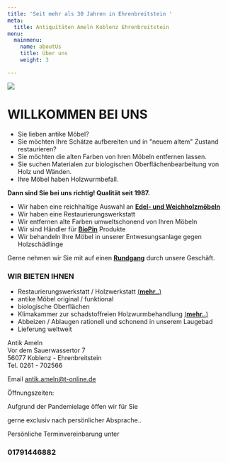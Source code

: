 ```yaml
---
title: 'Seit mehr als 30 Jahren in Ehrenbreitstein '
meta:
  title: Antiquitäten Ameln Koblenz Ehrenbreitstein
menu:
  mainmenu:
    name: aboutUs
    title: Über uns
    weight: 3

---
```

![](/img/PIC00091.jpg)

# WILLKOMMEN BEI UNS

* Sie lieben antike Möbel?
* Sie möchten Ihre Schätze aufbereiten und in "neuem altem" Zustand restaurieren?
* Sie möchten die alten Farben von hren Möbeln entfernen lassen.
* Sie suchen Materialen zur biologischen Oberflächenbearbeitung von Holz und Wänden.
* Ihre Möbel haben Holzwurmbefall.

**Dann sind Sie bei uns richtig! Qualität seit 1987.**

* Wir haben eine reichhaltige Auswahl an [**Edel- und Weichholzmöbeln**](/rundgang/)
* Wir haben eine Restaurierungswerkstatt
* Wir entfernen alte Farben umweltschonend von Ihren Möbeln
* Wir sind Händler für [**BioPin**](http://www.biopin.de/) Produkte
* Wir behandeln Ihre Möbel in unserer Entwesungsanlage gegen Holzschädlinge

Gerne nehmen wir Sie mit auf einen [**Rundgang**](/rundgang/) durch unsere Geschäft.

### WIR BIETEN IHNEN

* Restaurierungswerkstatt / Holzwerkstatt [(**mehr..**)](/überuns/restaurierungenholzwerkstatt/)
* antike Möbel original / funktional
* biologische Oberflächen
* Klimakammer zur schadstoffreien Holzwurmbehandlung [(**mehr..**)](/überuns/holzschädlinge/)
* Abbeizen / Ablaugen rationell und schonend in unserem Laugebad
* Lieferung weltweit

Antik Ameln  
Vor dem Sauerwassertor 7  
56077 Koblenz - Ehrenbreitstein  
Tel. 0261 - 702566  
  
Email [antik.ameln@t-online.de](mailto:antik.ameln@t-online.de)

Öffnungszeiten:

Aufgrund der Pandemielage öffen wir für Sie 

gerne exclusiv nach persönlicher Absprache..

Persönliche Terminvereinbarung unter 

### 01791446882